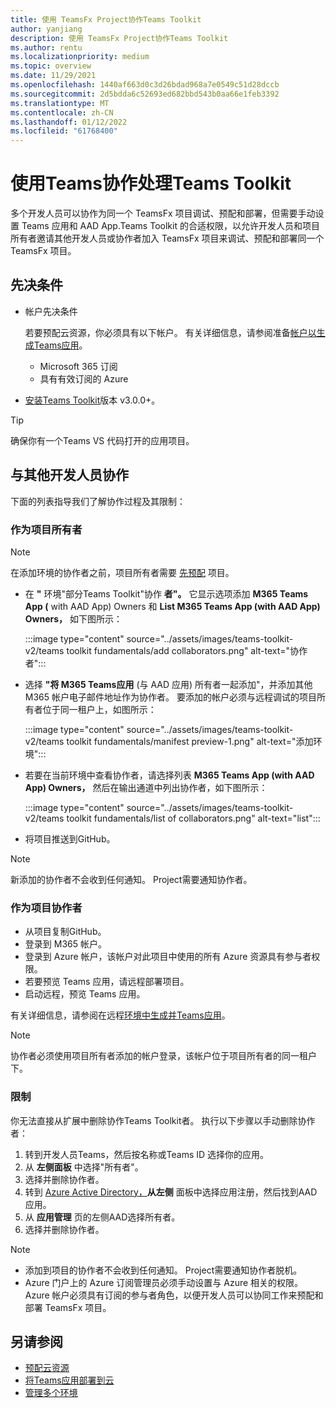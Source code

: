 ```yaml
---
title: 使用 TeamsFx Project协作Teams Toolkit
author: yanjiang
description: 使用 TeamsFx Project协作Teams Toolkit
ms.author: rentu
ms.localizationpriority: medium
ms.topic: overview
ms.date: 11/29/2021
ms.openlocfilehash: 1440af663d0c3d26bdad968a7e0549c51d28dccb
ms.sourcegitcommit: 2d5bdda6c52693ed682bbd543b0aa66e1feb3392
ms.translationtype: MT
ms.contentlocale: zh-CN
ms.lasthandoff: 01/12/2022
ms.locfileid: "61768400"
---
```

# <a name="collaborate-on-teams-project-using-teams-toolkit"></a>使用Teams协作处理Teams Toolkit

多个开发人员可以协作为同一个 TeamsFx 项目调试、预配和部署，但需要手动设置 Teams 应用和 AAD App.Teams Toolkit 的合适权限，以允许开发人员和项目所有者邀请其他开发人员或协作者加入 TeamsFx 项目来调试、预配和部署同一个 TeamsFx 项目。

## <a name="prerequisites"></a>先决条件

* 帐户先决条件

    若要预配云资源，你必须具有以下帐户。 有关详细信息，请参阅准备[帐户以生成Teams应用](accounts.md)。

    * Microsoft 365 订阅
    * 具有有效订阅的 Azure

* [安装Teams Toolkit](https://marketplace.visualstudio.com/items?itemName=TeamsDevApp.ms-teams-vscode-extension)版本 v3.0.0+。

> [!TIP]
> 确保你有一个Teams VS 代码打开的应用项目。

## <a name="collaborate-with-other-developers"></a>与其他开发人员协作

下面的列表指导我们了解协作过程及其限制：

### <a name="as-project-owner"></a>作为项目所有者

> [!NOTE]
> 在添加环境的协作者之前，项目所有者需要 [先预配](provision.md) 项目。

* 在 **"** 环境"部分Teams Toolkit"协作 **者"。** 它显示选项添加 **M365 Teams App (** with AAD App) Owners 和 **List M365 Teams App (with AAD App) Owners，** 如下图所示：

  :::image type="content" source="../assets/images/teams-toolkit-v2/teams toolkit fundamentals/add collaborators.png" alt-text="协作者":::

* 选择 **"将 M365 Teams应用** (与 AAD 应用) 所有者一起添加"，并添加其他 M365 帐户电子邮件地址作为协作者。 要添加的帐户必须与远程调试的项目所有者位于同一租户上，如图所示：

  :::image type="content" source="../assets/images/teams-toolkit-v2/teams toolkit fundamentals/manifest preview-1.png" alt-text="添加环境":::

* 若要在当前环境中查看协作者，请选择列表 **M365 Teams App (with AAD App) Owners，** 然后在输出通道中列出协作者，如下图所示：

  :::image type="content" source="../assets/images/teams-toolkit-v2/teams toolkit fundamentals/list of collaborators.png" alt-text="list":::

* 将项目推送到GitHub。

> [!NOTE]
> 新添加的协作者不会收到任何通知。 Project需要通知协作者。

### <a name="as-project-collaborator"></a>作为项目协作者

* 从项目复制GitHub。
* 登录到 M365 帐户。
* 登录到 Azure 帐户，该帐户对此项目中使用的所有 Azure 资源具有参与者权限。
* 若要预览 Teams 应用，请远程部署项目。
* 启动远程，预览 Teams 应用。

有关详细信息，请参阅在远程[环境中生成并Teams应用](/microsoftteams/platform/sbs-gs-javascript?tabs=vscode%2Cvsc%2Cviscode%2Cvcode&tutorial-step=3&branch)。

> [!NOTE]
> 协作者必须使用项目所有者添加的帐户登录，该帐户位于项目所有者的同一租户下。

### <a name="limitation"></a>限制

你无法直接从扩展中删除协作Teams Toolkit者。 执行以下步骤以手动删除协作者：

  1. 转到开发人员Teams，然后按名称或Teams ID 选择你的应用。
  2. 从 **左侧面板** 中选择"所有者"。
  3. 选择并删除协作者。
  4. 转到 [Azure Active Directory，](https://ms.portal.azure.com/#blade/Microsoft_AAD_IAM/ActiveDirectoryMenuBlade/RegisteredApps)**从左侧** 面板中选择应用注册，然后找到AAD应用。
  5. 从 **应用管理** 页的左侧AAD选择所有者。
  6. 选择并删除协作者。

> [!NOTE]
> * 添加到项目的协作者不会收到任何通知。 Project需要通知协作者脱机。
> * Azure 门户上的 Azure 订阅管理员必须手动设置与 Azure 相关的权限。 Azure 帐户必须具有订阅的参与者角色，以便开发人员可以协同工作来预配和部署 TeamsFx 项目。

## <a name="see-also"></a>另请参阅

* [预配云资源](provision.md)
* [将Teams应用部署到云](deploy.md)
* [管理多个环境](TeamsFx-multi-env.md)
